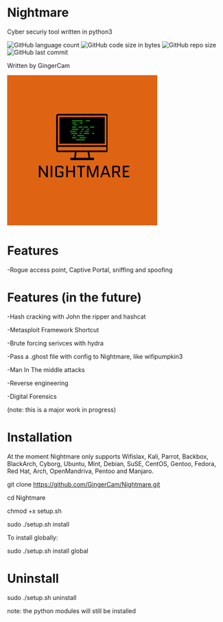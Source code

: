 # Nightmare
 Cyber securiy tool written in python3

![GitHub language count](https://img.shields.io/github/languages/count/GingerCam/Nightmare)
![GitHub code size in bytes](https://img.shields.io/github/languages/code-size/GingerCam/Nightmare)
![GitHub repo size](https://img.shields.io/github/repo-size/GingerCam/Nightmare)
![GitHub last commit](https://img.shields.io/github/last-commit/GingerCam/Nightmare)

 Written by GingerCam

 ![Nightmare-icon](https://github.com/GingerCam/Nightmare/blob/main/pictures/Nightmare.png)

 # Features

 -Rogue access point, Captive Portal, sniffing and spoofing

 # Features (in the future)

-Hash cracking with John the ripper and hashcat

-Metasploit Framework Shortcut

-Brute forcing serivces with hydra

-Pass a .ghost file with config to Nightmare, like wifipumpkin3 

-Man In The middle attacks

-Reverse engineering

-Digital Forensics

(note: this is a major work in progress)

# Installation

At the moment Nightmare only supports Wifislax, Kali, Parrot, Backbox, BlackArch, Cyborg, Ubuntu, Mint, Debian, SuSE, CentOS, Gentoo, Fedora, Red Hat, Arch, OpenMandriva, Pentoo and Manjaro.

git clone https://github.com/GingerCam/Nightmare.git

cd Nightmare

chmod +x setup.sh

sudo ./setup.sh install

To install globally:

sudo ./setup.sh install global

# Uninstall

sudo ./setup.sh uninstall

note: the python modules will still be installed

